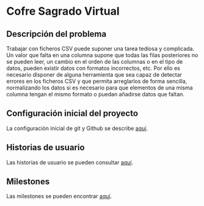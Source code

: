 # **C**ofre **S**agrado **V**irtual

## Descripción del problema 

Trabajar con ficheros CSV puede suponer una tarea tediosa y complicada. Un valor que falta en una columna supone que todas las filas posteriores no se pueden leer, un cambio en el orden de las columnas o en el tipo de datos, pueden existir datos con formatos incorrectos, etc. Por ello es necesario disponer de alguna herramienta que sea capaz de detectar errores en los ficheros CSV y que permita arreglarlos de forma sencilla, normalizando los datos si es necesario para que elementos de una misma columna tengan el mismo formato o puedan añadirse datos que faltan.

## Configuración inicial del proyecto

La configuración inicial de git y Github se describe [aquí](doc/configuracion-inicial.md).

## Historias de usuario

Las historias de usuario se pueden consultar [aquí](doc/user-stories.md).

## Milestones

Las milestones se pueden encontrar [aquí](doc/milestones.md).
